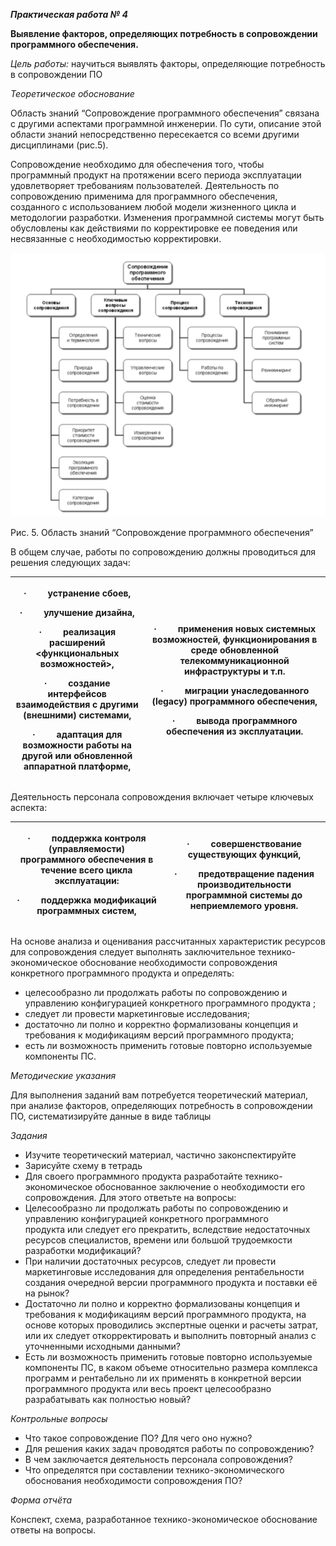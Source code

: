 ﻿***Практическая работа № 4***

**Выявление факторов, определяющих потребность в сопровождении программного обеспечения.**

*Цель работы:* научиться выявлять факторы, определяющие потребность в сопровождении ПО

*Теоретическое обоснование*

Область знаний “Сопровождение программного обеспечения” связана с другими аспектами программной инженерии. По сути, описание этой области знаний непосредственно пересекается со всеми другими дисциплинами (рис.5).

Сопровождение необходимо для обеспечения того, чтобы программный продукт на протяжении всего периода эксплуатации удовлетворяет требованиям пользователей. Деятельность по сопровождению применима для программного обеспечения, созданного с использованием любой модели жизненного цикла и методологии разработки. Изменения программной системы могут быть обусловлены как действиями по корректировке ее поведения или несвязанные с необходимостью корректировки.

![](Aspose.Words.189309b7-0de4-40d9-acb5-4f38c32658a9.001.png)

Рис. 5. Область знаний “Сопровождение программного обеспечения”

В общем случае, работы по сопровождению должны проводиться для решения следующих задач:


|<p>·         устранение сбоев,</p><p>·         улучшение дизайна,</p><p>·         реализация расширений <функциональных возможностей>,</p><p>·         создание интерфейсов взаимодействия с другими (внешними) системами,</p><p>·         адаптация для возможности работы на другой или обновленной аппаратной платформе,</p>|<p>·         применения новых системных возможностей, функционирования в среде обновленной телекоммуникационной инфраструктуры и т.п.</p><p>·         миграции унаследованного (legacy) программного обеспечения,</p><p>·         вывода программного обеспечения из эксплуатации.</p>|
| - | - |
Деятельность персонала сопровождения включает четыре ключевых аспекта:

|<p>·         поддержка контроля (управляемости) программного обеспечения в течение всего цикла эксплуатации:</p><p>·         поддержка модификаций программных систем,</p>|<p>·         совершенствование существующих функций,</p><p>·         предотвращение падения производительности программной системы до неприемлемого уровня.</p>|
| - | - |
На основе анализа и оценивания рассчитанных характеристик ресурсов для сопровождения следует выполнять заключительное технико-экономическое обоснование необходимости сопровождения конкретного программного продукта и определять:

- целесообразно ли продолжать работы по сопровождению и управлению конфигурацией конкретного программного продукта ;
- следует ли провести маркетинговые исследования;
- достаточно ли полно и корректно формализованы концепция и требования к модификациям версий программного продукта;
- есть ли возможность применить готовые повторно используемые компоненты ПС.

*Методические указания*

Для выполнения заданий вам потребуется теоретический материал, при анализе факторов, определяющих потребность в сопровождении ПО, систематизируйте данные в виде таблицы

*Задания*

- Изучите теоретический материал, частично законспектируйте
- Зарисуйте схему в тетрадь
- Для своего программного продукта разработайте технико-экономическое обоснованное заключение о необходимости его сопровождения. Для этого ответьте на вопросы:
- Целесообразно ли продолжать работы по сопровождению и управлению конфигурацией конкретного программного продукта или следует его прекратить, вследствие недостаточных ресурсов специалистов, времени или большой трудоемкости разработки модификаций?
- При наличии достаточных ресурсов, следует ли провести маркетинговые исследования для определения рентабельности создания очередной версии программного продукта и поставки её на рынок?
- Достаточно ли полно и корректно формализованы концепция и требования к модификациям версий программного продукта, на основе которых проводились экспертные оценки и расчеты затрат, или их следует откорректировать и выполнить повторный анализ с уточненными исходными данными?
- Есть ли возможность применить готовые повторно используемые компоненты ПС, в каком объеме относительно размера комплекса программ и рентабельно ли их применять в конкретной версии программного продукта или весь проект целесообразно разрабатывать как полностью новый?

*Контрольные вопросы*

- Что такое сопровождение ПО? Для чего оно нужно?
- Для решения каких задач проводятся работы по сопровождению?
- В чем заключается деятельность персонала сопровождения?
- Что определятся при составлении технико-экономического обоснования необходимости сопровождения ПО?

*Форма отчёта*

Конспект, схема, разработанное технико-экономическое обоснование ответы на вопросы.


